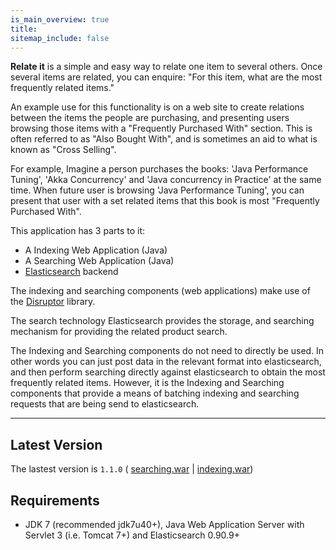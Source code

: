 ```yaml
---
is_main_overview: true
title: 
sitemap_include: false
---
```

**Relate it** is a simple and easy way to relate one item to several others.  Once several items are related, you can enquire:  "For this item, what are the most frequently related items."

An example use for this functionality is on a web site to create relations between the items the people are purchasing, and presenting users browsing those items with a "Frequently Purchased With" section.  This is often referred to as "Also Bought With", and is sometimes an aid to what is known as "Cross Selling".

For example, Imagine a person purchases the books: 'Java Performance Tuning', 'Akka Concurrency' and 'Java concurrency in Practice' at the same time.  When future user is browsing 'Java Performance Tuning', you can present that user with a set related items that this book is most "Frequently Purchased With".  

This application has 3 parts to it:

* A Indexing Web Application (Java)
* A Searching Web Application (Java)
* [Elasticsearch](http://www.elasticsearch.org/ "Elasticsearch") backend

The indexing and searching components (web applications) make use of the [Disruptor](https://github.com/LMAX-Exchange/disruptor "Disruptor") library.  

The search technology Elasticsearch provides the storage, and searching mechanism for providing the related product search.

The Indexing and Searching components do not need to directly be used.  In other words you can just post data in the relevant format into elasticsearch, and then perform searching directly against elasticsearch to obtain the most frequently related items.   However, it is the Indexing and Searching components that provide a means of batching indexing and searching requests that are being send to elasticsearch.

----

## Latest Version ##

The lastest version is `1.1.0` (
<a href="https://oss.sonatype.org/content/repositories/releases/org/greencheek/related/related-web-searching/1.1.0/related-web-searching-1.1.0.war">searching.war</a> | <a href="https://oss.sonatype.org/content/repositories/releases/org/greencheek/related/related-web-indexing/1.1.0/related-web-indexing-1.1.0.war">indexing.war</a>)

## Requirements ##


* JDK 7 (recommended jdk7u40+), Java Web Application Server with Servlet 3 (i.e. Tomcat 7+) and Elasticsearch 0.90.9+  

